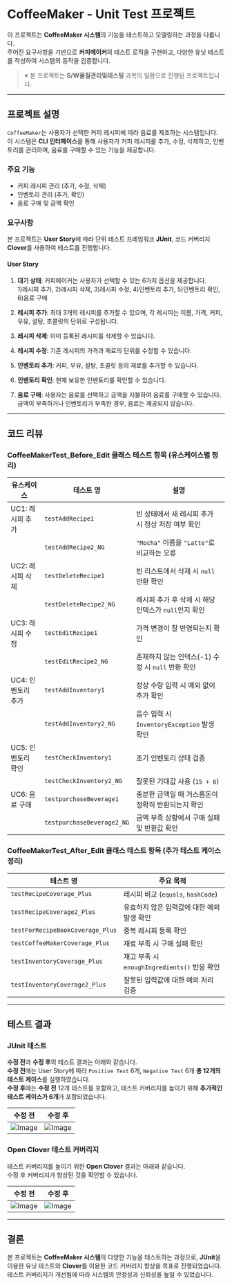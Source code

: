 # CoffeeMaker - Unit Test 프로젝트

이 프로젝트는 **CoffeeMaker 시스템**의 기능을 테스트하고 모델링하는 과정을 다룹니다.</br> 
주어진 요구사항을 기반으로 **커피메이커**의 테스트 로직을 구현하고, 다양한 유닛 테스트를 작성하여 시스템의 동작을 검증합니다.

> ※ 본 프로젝트는 **S/W품질관리및테스팅** 과목의 일환으로 진행된 프로젝트입니다.

---

## 프로젝트 설명

`CoffeeMaker`는 사용자가 선택한 커피 레시피에 따라 음료를 제조하는 시스템입니다.
이 시스템은 **CLI 인터페이스**를 통해 사용자가 커피 레시피를 추가, 수정, 삭제하고, 인벤토리를 관리하며, 음료를 구매할 수 있는 기능을 제공합니다.

### 주요 기능

- 커피 레시피 관리 (추가, 수정, 삭제)
- 인벤토리 관리 (추가, 확인)
- 음료 구매 및 금액 확인

### 요구사항

본 프로젝트는 **User Story**에 따라 단위 테스트 프레임워크 **JUnit**, 코드 커버리지 **Clover**를 사용하여 테스트를 진행합니다.

#### User Story
1. **대기 상태**: 커피메이커는 사용자가 선택할 수 있는 6가지 옵션을 제공합니다. </br>
   1)레시피 추가, 2)레시피 삭제, 3)레시피 수정, 4)인벤토리 추가, 5)인벤토리 확인, 6)음료 구매

2. **레시피 추가**: 최대 3개의 레시피를 추가할 수 있으며, 각 레시피는 이름, 가격, 커피, 우유, 설탕, 초콜릿의 단위로 구성됩니다.

3. **레시피 삭제**: 이미 등록된 레시피를 삭제할 수 있습니다.

4. **레시피 수정**: 기존 레시피의 가격과 재료의 단위를 수정할 수 있습니다.

5. **인벤토리 추가**: 커피, 우유, 설탕, 초콜릿 등의 재료를 추가할 수 있습니다.

6. **인벤토리 확인**: 현재 보유한 인벤토리를 확인할 수 있습니다.

7. **음료 구매**: 사용자는 음료를 선택하고 금액을 지불하여 음료를 구매할 수 있습니다. 금액이 부족하거나 인벤토리가 부족한 경우, 음료는 제공되지 않습니다.

---

## 코드 리뷰

### CoffeeMakerTest_Before_Edit 클래스 테스트 항목 (유스케이스별 정리)
| 유스케이스 | 테스트 명 | 설명 |
|------------|------------|------------------|
| UC1: 레시피 추가 | `testAddRecipe1` | 빈 상태에서 새 레시피 추가 시 정상 저장 여부 확인 |
|  | `testAddRecipe2_NG` | `"Mocha"` 이름을 `"Latte"`로 비교하는 오류 |
| UC2: 레시피 삭제 | `testDeleteRecipe1` | 빈 리스트에서 삭제 시 `null` 반환 확인 |
|  | `testDeleteRecipe2_NG` | 레시피 추가 후 삭제 시 해당 인덱스가 `null`인지 확인 |
| UC3: 레시피 수정 | `testEditRecipe1` | 가격 변경이 잘 반영되는지 확인 |
|  | `testEditRecipe2_NG` | 존재하지 않는 인덱스(-1) 수정 시 `null` 반환 확인 |
| UC4: 인벤토리 추가 | `testAddInventory1` | 정상 수량 입력 시 예외 없이 추가 확인 |
|  | `testAddInventory2_NG` | 음수 입력 시 `InventoryException` 발생 확인 |
| UC5: 인벤토리 확인 | `testCheckInventory1` | 초기 인벤토리 상태 검증 |
|  | `testCheckInventory2_NG` | 잘못된 기대값 사용 (`15 + 6`) |
| UC6: 음료 구매 | `testpurchaseBeverage1` | 충분한 금액일 때 거스름돈이 정확히 반환되는지 확인 |
|  | `testpurchaseBeverage2_NG` | 금액 부족 상황에서 구매 실패 및 반환값 확인 |


### CoffeeMakerTest_After_Edit 클래스 테스트 항목 (추가 테스트 케이스 정리)
| 테스트 명 | 주요 목적 |
|-----------|------------|
| `testRecipeCoverage_Plus` | 레시피 비교 (`equals`, `hashCode`) |
| `testRecipeCoverage2_Plus` | 유효하지 않은 입력값에 대한 예외 발생 확인 |
| `testForRecipeBookCoverage_Plus` | 중복 레시피 등록 확인 |
| `testCoffeeMakerCoverage_Plus` | 재료 부족 시 구매 실패 확인 |
| `testInventoryCoverage_Plus` | 재고 부족 시 `enoughIngredients()` 반응 확인 |
| `testInventoryCoverage2_Plus` | 잘못된 입력값에 대한 예외 처리 검증 |

---

## 테스트 결과

### JUnit 테스트
**수정 전**과 **수정 후**의 테스트 결과는 아래와 같습니다.</br>
**수정 전**에는 User Story에 따라 `Positive Test` 6개, `Negative Test` 6개 **총 12개의 테스트 케이스**를 실행하였습니다.</br>
**수정 후**에는 **수정 전** 12개 테스트를 포함하고, 테스트 커버리지를 높이기 위해 **추가적인 테스트 케이스가 6개**가 포함되었습니다.

|수정 전|수정 후|
|-----|-----|
| ![Image](https://github.com/user-attachments/assets/89521ecb-7652-421b-860b-f928a361c969)  |![Image](https://github.com/user-attachments/assets/0ea96044-0249-4465-82e8-e6c3e17c1048)  |

### Open Clover 테스트 커버리지
테스트 커버리지를 높이기 위한 **Open Clover** 결과는 아래와 같습니다. </br>
수정 후 커버리지가 향상된 것을 확인할 수 있습니다.

|수정 전|수정 후|
|-----|-----|
| ![Image](https://github.com/user-attachments/assets/e5995b5d-3c54-4ddd-9dd8-a579a1678ce4)  |![Image](https://github.com/user-attachments/assets/98fddf19-a959-48d6-84c4-e69ba37a039c)  |

---

## 결론

본 프로젝트는 **CoffeeMaker 시스템**의 다양한 기능을 테스트하는 과정으로, **JUnit**을 이용한 유닛 테스트와 **Clover**를 이용한 코드 커버리지 향상을 목표로 진행되었습니다. 테스트 커버리지가 개선됨에 따라 시스템의 안정성과 신뢰성을 높일 수 있었습니다.
